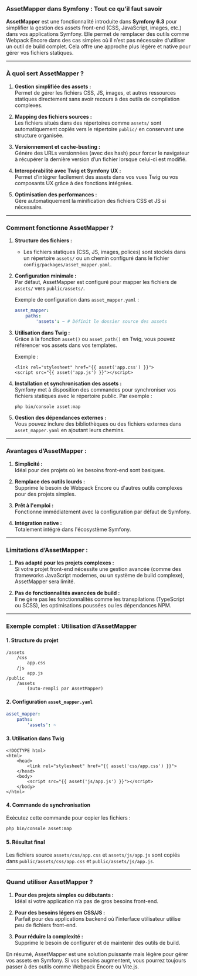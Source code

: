 ### **AssetMapper dans Symfony : Tout ce qu’il faut savoir**

**AssetMapper** est une fonctionnalité introduite dans **Symfony 6.3** pour simplifier la gestion des assets front-end (CSS, JavaScript, images, etc.) dans vos applications Symfony. Elle permet de remplacer des outils comme Webpack Encore dans des cas simples où il n’est pas nécessaire d'utiliser un outil de build complet. Cela offre une approche plus légère et native pour gérer vos fichiers statiques.

---

### **À quoi sert AssetMapper ?**

1. **Gestion simplifiée des assets :**  
   Permet de gérer les fichiers CSS, JS, images, et autres ressources statiques directement sans avoir recours à des outils de compilation complexes.

2. **Mapping des fichiers sources :**  
   Les fichiers situés dans des répertoires comme `assets/` sont automatiquement copiés vers le répertoire `public/` en conservant une structure organisée.

3. **Versionnement et cache-busting :**  
   Génère des URLs versionnées (avec des hash) pour forcer le navigateur à récupérer la dernière version d’un fichier lorsque celui-ci est modifié.

4. **Interopérabilité avec Twig et Symfony UX :**  
   Permet d’intégrer facilement des assets dans vos vues Twig ou vos composants UX grâce à des fonctions intégrées.

5. **Optimisation des performances :**  
   Gère automatiquement la minification des fichiers CSS et JS si nécessaire.

---

### **Comment fonctionne AssetMapper ?**

1. **Structure des fichiers :**  
   - Les fichiers statiques (CSS, JS, images, polices) sont stockés dans un répertoire `assets/` ou un chemin configuré dans le fichier `config/packages/asset_mapper.yaml`.

2. **Configuration minimale :**  
   Par défaut, AssetMapper est configuré pour mapper les fichiers de `assets/` vers `public/assets/`.

   Exemple de configuration dans `asset_mapper.yaml` :
   ```yaml
   asset_mapper:
       paths:
           'assets': ~ # Définit le dossier source des assets
   ```

3. **Utilisation dans Twig :**  
   Grâce à la fonction `asset()` ou `asset_path()` en Twig, vous pouvez référencer vos assets dans vos templates.

   Exemple :
   ```twig
   <link rel="stylesheet" href="{{ asset('app.css') }}">
   <script src="{{ asset('app.js') }}"></script>
   ```

4. **Installation et synchronisation des assets :**  
   Symfony met à disposition des commandes pour synchroniser vos fichiers statiques avec le répertoire public. Par exemple :
   ```bash
   php bin/console asset:map
   ```

5. **Gestion des dépendances externes :**  
   Vous pouvez inclure des bibliothèques ou des fichiers externes dans `asset_mapper.yaml` en ajoutant leurs chemins.

---

### **Avantages d’AssetMapper :**

1. **Simplicité :**  
   Idéal pour des projets où les besoins front-end sont basiques.

2. **Remplace des outils lourds :**  
   Supprime le besoin de Webpack Encore ou d'autres outils complexes pour des projets simples.

3. **Prêt à l'emploi :**  
   Fonctionne immédiatement avec la configuration par défaut de Symfony.

4. **Intégration native :**  
   Totalement intégré dans l'écosystème Symfony.

---

### **Limitations d’AssetMapper :**

1. **Pas adapté pour les projets complexes :**  
   Si votre projet front-end nécessite une gestion avancée (comme des frameworks JavaScript modernes, ou un système de build complexe), AssetMapper sera limité.

2. **Pas de fonctionnalités avancées de build :**  
   Il ne gère pas les fonctionnalités comme les transpilations (TypeScript ou SCSS), les optimisations poussées ou les dépendances NPM.

---

### **Exemple complet : Utilisation d’AssetMapper**

#### 1. Structure du projet
```
/assets
    /css
        app.css
    /js
        app.js
/public
    /assets
        (auto-rempli par AssetMapper)
```

#### 2. Configuration `asset_mapper.yaml`
```yaml
asset_mapper:
    paths:
        'assets': ~
```

#### 3. Utilisation dans Twig
```twig
<!DOCTYPE html>
<html>
    <head>
        <link rel="stylesheet" href="{{ asset('css/app.css') }}">
    </head>
    <body>
        <script src="{{ asset('js/app.js') }}"></script>
    </body>
</html>
```

#### 4. Commande de synchronisation
Exécutez cette commande pour copier les fichiers :
```bash
php bin/console asset:map
```

#### 5. Résultat final
Les fichiers source `assets/css/app.css` et `assets/js/app.js` sont copiés dans `public/assets/css/app.css` et `public/assets/js/app.js`.

---

### **Quand utiliser AssetMapper ?**

1. **Pour des projets simples ou débutants :**  
   Idéal si votre application n’a pas de gros besoins front-end.

2. **Pour des besoins légers en CSS/JS :**  
   Parfait pour des applications backend où l'interface utilisateur utilise peu de fichiers front-end.

3. **Pour réduire la complexité :**  
   Supprime le besoin de configurer et de maintenir des outils de build.

En résumé, AssetMapper est une solution puissante mais légère pour gérer vos assets en Symfony. Si vos besoins augmentent, vous pourrez toujours passer à des outils comme Webpack Encore ou Vite.js.